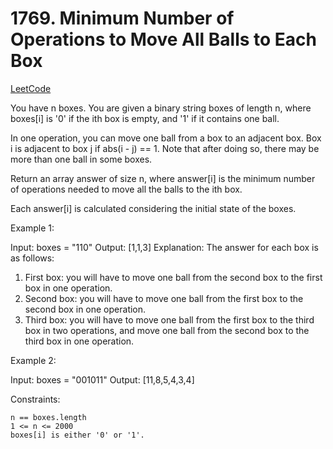 # 1769. Minimum Number of Operations to Move All Balls to Each Box

[LeetCode](https://leetcode.com/problems/minimum-number-of-operations-to-move-all-balls-to-each-box/description/)

You have n boxes. You are given a binary string boxes of length n, where boxes[i] is '0' if the ith box is empty, and '1' if it contains one ball.

In one operation, you can move one ball from a box to an adjacent box. Box i is adjacent to box j if abs(i - j) == 1. Note that after doing so, there may be more than one ball in some boxes.

Return an array answer of size n, where answer[i] is the minimum number of operations needed to move all the balls to the ith box.

Each answer[i] is calculated considering the initial state of the boxes.

 

Example 1:

Input: boxes = "110"
Output: [1,1,3]
Explanation: The answer for each box is as follows:
1) First box: you will have to move one ball from the second box to the first box in one operation.
2) Second box: you will have to move one ball from the first box to the second box in one operation.
3) Third box: you will have to move one ball from the first box to the third box in two operations, and move one ball from the second box to the third box in one operation.

Example 2:

Input: boxes = "001011"
Output: [11,8,5,4,3,4]

 

Constraints:

    n == boxes.length
    1 <= n <= 2000
    boxes[i] is either '0' or '1'.


